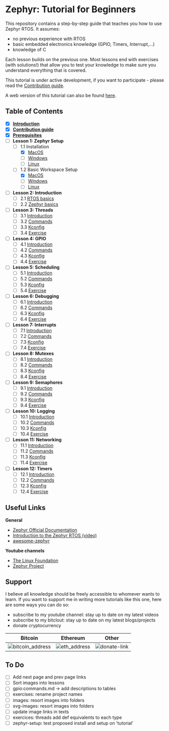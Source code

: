 # Zephyr: Tutorial for Beginners

This repository contains a step-by-step guide that teaches you how to use Zephyr RTOS. It assumes:
- no previous experience with RTOS
- basic embedded electronics knowledge (GPIO, Timers, Interrupt,...)
- knowledge of C

Each lesson builds on the previous one. Most lessons end with exercises (with solutions!) that allow you to test your knowledge to make sure you understand everything that is covered.

This tutorial is under active development, if you want to participate - please read the [Contribution guide](docs/Contributions.md).

A web version of this tutorial can also be found [here](https://maksimdrachov.github.io/zephyr-rtos-tutorial).

## Table of Contents

- [x] **[Introduction](docs/Introduction.md)**
- [x] **[Contribution guide](docs/Contributions.md)**
- [x] **[Prerequisites](docs/Prerequisites.md)**
- [ ] **Lesson 1: Zephyr Setup** 
  - [ ] 1.1 Installation
    - [x] [MacOS](docs/zephyr-setup/install/mac-os.md)
    - [ ] [Windows](docs/zephyr-setup/install/windows.md)
    - [ ] [Linux](docs/zephyr-setup/install/linux.md)
  - [ ] 1.2 Basic Workspace Setup
    - [x] [MacOS](docs/zephyr-setup/setup/mac-os.md)
    - [ ] [Windows](docs/zephyr-setup/setup/windows.md)
    - [ ] [Linux](docs/zephyr-setup/setup/linux.md)

- [ ] **Lesson 2: Introduction**
  - [ ] 2.1 [RTOS basics](docs/introduction/rtos-basics.md)
  - [ ] 2.2 [Zephyr basics](docs/introduction/zephyr-structure.md)
  
- [ ] **Lesson 3: Threads**
  - [ ] 3.1 [Introduction](docs/threads/introduction.md)
  - [ ] 3.2 [Commands](docs/threads/commands.md)
  - [ ] 3.3 [Kconfig](docs/threads/kconfig.md)
  - [ ] 3.4 [Exercise](docs/threads/exercise.md)

- [ ] **Lesson 4: GPIO**
  - [ ] 4.1 [Introduction](docs/gpio/introduction.md)
  - [ ] 4.2 [Commands](docs/gpio/commands.md)
  - [ ] 4.3 [Kconfig](docs/gpio/kconfig.md)
  - [ ] 4.4 [Exercise](docs/gpio/exercise.md)
  
- [ ] **Lesson 5: Scheduling**
  - [ ] 5.1 [Introduction](docs/scheduling/introduction.md)
  - [ ] 5.2 [Commands](docs/scheduling/commands.md)
  - [ ] 5.3 [Kconfig](docs/scheduling/kconfig.md)
  - [ ] 5.4 [Exercise](docs/scheduling/exercise.md)

- [ ] **Lesson 6: Debugging**
  - [ ] 6.1 [Introduction](docs/debugging/introduction.md)
  - [ ] 6.2 [Commands](docs/debugging/commands.md)
  - [ ] 6.3 [Kconfig](docs/debugging/kconfig.md)
  - [ ] 6.4 [Exercise](docs/debugging/exercise.md)

- [ ] **Lesson 7: Interrupts** 
  - [ ] 7.1 [Introduction](docs/interrupts/introduction.md)
  - [ ] 7.2 [Commands](docs/interrupts/commands.md)
  - [ ] 7.3 [Kconfig](docs/interrupts/kconfig.md)
  - [ ] 7.4 [Exercise](docs/interrupts/exercise.md)

- [ ] **Lesson 8: Mutexes**
  - [ ] 8.1 [Introduction](docs/lesson08/introduction.md)
  - [ ] 8.2 [Commands](docs/lesson08/commands.md)
  - [ ] 8.3 [Kconfig](docs/lesson08/kconfig.md)
  - [ ] 8.4 [Exercise](docs/lesson08/exercise.md)

- [ ] **Lesson 9: Semaphores**
  - [ ] 9.1 [Introduction](docs/lesson09/introduction.md)
  - [ ] 9.2 [Commands](docs/lesson09/commands.md)
  - [ ] 9.3 [Kconfig](docs/lesson09/kconfig.md)
  - [ ] 9.4 [Exercise](docs/lesson09/exercise.md)

- [ ] **Lesson 10: Logging**
  - [ ] 10.1 [Introduction](docs/logging/introduction.md)
  - [ ] 10.2 [Commands](docs/logging/commands.md)
  - [ ] 10.3 [Kconfig](docs/logging/kconfig.md)
  - [ ] 10.4 [Exercise](docs/logging/exercise.md)

- [ ] **Lesson 11: Networking**
  - [ ] 11.1 [Introduction](docs/networking/introduction.md)
  - [ ] 11.2 [Commands](docs/networking/commands.md)
  - [ ] 11.3 [Kconfig](docs/networking/kconfig.md)
  - [ ] 11.4 [Exercise](docs/networking/exercise.md)

- [ ] **Lesson 12: Timers**
  - [ ] 12.1 [Introduction](docs/timers/introduction.md)
  - [ ] 12.2 [Commands](docs/timers/commands.md)
  - [ ] 12.3 [Kconfig](docs/timers/kconfig.md)
  - [ ] 12.4 [Exercise](docs/timers/exercise.md)

## Useful Links
**General**
- [Zephyr Official Documentation](https://docs.zephyrproject.org/latest/)
- [Introduction to the Zephyr RTOS (video)](https://www.youtube.com/watch?v=jR5E5Kz9A-k)
- [awesome-zephyr](https://github.com/fkromer/awesome-zephyr)

**Youtube channels**
- [The Linux Foundation](https://www.youtube.com/c/LinuxfoundationOrg/search?query=zephyr)
- [Zephyr Project](https://www.youtube.com/c/ZephyrProject/videos)

## Support
I believe all knowledge should be freely accessible to whomever wants to learn. If you want to support me in writing more tutorials like this one, here are some ways you can do so:
- subscribe to my youtube channel: stay up to date on my latest videos
- subscribe to my bitclout: stay up to date on my latest blogs/projects
- donate cryptocurrency

Bitcoin            |  Ethereum | Other
:-------------------------:|:-------------------------:|:-------------------------:
![bitcoin_address](https://...Dark.png)  |  ![eth_address](https://...Ocean.png)|  ![donate-link](https://...Ocean.png)



## To Do
- [ ] Add next page and prev page links
- [ ] Sort images into lessons
- [ ] gpio:commands.md -> add descriptions to tables
- [ ] exercises: rename project names
- [ ] images: resort images into folders
- [ ] svg-images: resort images into folders
- [ ] update image links in texts
- [ ] exercices: threads add def equivalents to each type
- [ ] zephyr-setup: test proposed install and setup on 'tutorial'